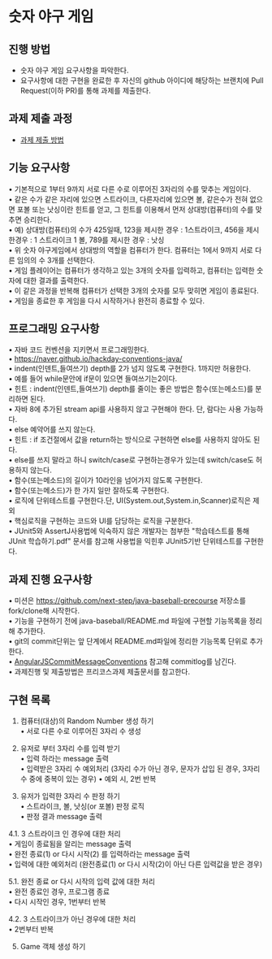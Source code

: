 # 숫자 야구 게임
## 진행 방법
* 숫자 야구 게임 요구사항을 파악한다.
* 요구사항에 대한 구현을 완료한 후 자신의 github 아이디에 해당하는 브랜치에 Pull Request(이하 PR)를 통해 과제를 제출한다.

## 과제 제출 과정
* [과제 제출 방법](https://github.com/next-step/nextstep-docs/tree/master/precourse)

## 기능 요구사항
• 기본적으로 1부터 9까지 서로 다른 수로 이루어진 3자리의 수를 맞추는 게임이다.  
•  같은 수가 같은 자리에 있으면 스트라이크, 다른자리에 있으면 볼, 같은수가 전혀 없으면 포볼 또는 낫싱이란 힌트를 얻고, 
그 힌트를 이용해서 먼저 상대방(컴퓨터)의 수를 맞추면 승리한다.  
   • 예) 상대방(컴퓨터)의 수가 425일때, 123을 제시한 경우 : 1스트라이크, 456을 제시한경우 : 1 스트라이크 1 볼, 789를 제시한 경우 : 낫싱  
•  위 숫자 야구게임에서 상대방의 역할을 컴퓨터가 한다. 컴퓨터는 1에서 9까지 서로 다른 임의의 수 3개를 선택한다.   
• 게임 플레이어는 컴퓨터가 생각하고 있는 3개의 숫자를 입력하고, 컴퓨터는 입력한 숫자에 대한 결과를 출력한다.  
• 이 같은 과정을 반복해 컴퓨터가 선택한 3개의 숫자를 모두 맞히면 게임이 종료된다.  
• 게임을 종료한 후 게임을 다시 시작하거나 완전히 종료할 수 있다.  

## 프로그래밍 요구사항
• 자바 코드 컨벤션을 지키면서 프로그래밍한다.  
  • https://naver.github.io/hackday-conventions-java/  
• indent(인덴트,들여쓰기) depth를 2가 넘지 않도록 구현한다. 1까지만 허용한다.  
  • 예를 들어 while문안에 if문이 있으면 들여쓰기는2이다.  
  • 힌트 : indent(인덴트,들여쓰기) depth를 줄이는 좋은 방법은 함수(또는메소드)를 분리하면 된다.  
• 자바 8에 추가된 stream api를 사용하지 않고 구현해야 한다. 단, 람다는 사용 가능하다.  
• else 예약어를 쓰지 않는다.  
  • 힌트 : if 조건절에서 값을 return하는 방식으로 구현하면 else를 사용하지 않아도 된다.  
  • else를 쓰지 말라고 하니 switch/case로 구현하는경우가 있는데 switch/case도 허용하지 않는다.  
• 함수(또는메소드)의 길이가 10라인을 넘어가지 않도록 구현한다.  
• 함수(또는메소드)가 한 가지 일만 잘하도록 구현한다.  
• 로직에 단위테스트를 구현한다.단, UI(System.out,System.in,Scanner)로직은 제외  
  • 핵심로직을 구현하는 코드와 UI를 담당하는 로직을 구분한다.  
• JUnit5와 AssertJ사용법에 익숙하지 않은 개발자는 첨부한 "학습테스트를 통해 JUnit 학습하기.pdf" 문서를 참고해 사용법을 익힌후 JUnit5기반 단위테스트를 구현한다.  

## 과제 진행 요구사항
• 미션은 https://github.com/next-step/java-baseball-precourse 저장소를 fork/clone해 시작한다.  
• 기능을 구현하기 전에 java-baseball/README.md 파일에 구현할 기능목록을 정리해 추가한다.  
• git의 commit단위는 앞 단계에서 README.md파일에 정리한 기능목록 단위로 추가한다.  
• [AngularJSCommitMessageConventions](https://gist.github.com/stephenparish/9941e89d80e2bc58a153) 참고해 commitlog를 남긴다.  
• 과제진행 및 제출방법은 프리코스과제 제출문서를 참고한다.  


## 구현 목록
1. 컴퓨터(대상)의 Random Number 생성 하기  
• 서로 다른 수로 이루어진 3자리 수 생성  

2. 유저로 부터 3자리 수를 입력 받기  
• 입력 하라는 message 출력  
• 입력받은 3자리 수 예외처리 (3자리 수가 아닌 경우, 문자가 삽입 된 경우, 3자리 수 중에 중복이 있는 경우)
• 예외 시, 2번 반복  

3. 유저가 입력한 3자리 수 판정 하기  
• 스트라이크, 볼, 낫싱(or 포볼) 판정 로직  
• 판정 결과 message 출력  

4.1. 3 스트라이크 인 경우에 대한 처리  
• 게임이 종료됨을 알리는 message 출력  
• 완전 종료(1) or 다시 시작(2) 를 입력하라는 message 출력  
• 입력에 대한 예외처리 (완전종료(1) or 다시 시작(2)이 아닌 다른 입력값을 받은 경우)

5.1. 완전 종료 or 다시 시작의 입력 값에 대한 처리  
• 완전 종료인 경우, 프로그램 종료  
• 다시 시작인 경우, 1번부터 반복  

4.2. 3 스트라이크가 아닌 경우에 대한 처리  
• 2번부터 반복  
 
5. Game 객체 생성 하기  

